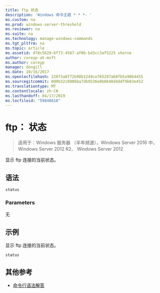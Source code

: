 ```yaml
---
title: ftp 状态
description: 'Windows 命令主题 * * *- '
ms.custom: na
ms.prod: windows-server-threshold
ms.reviewer: na
ms.suite: na
ms.technology: manage-windows-commands
ms.tgt_pltfrm: na
ms.topic: article
ms.assetid: d78c5629-6f73-4587-af0b-bd3cc3af5225 vhorne
author: coreyp-at-msft
ms.author: coreyp
manager: dongill
ms.date: 10/16/2017
ms.openlocfilehash: 220f3a8f72b98b1249ce765297a68fb5a90b4455
ms.sourcegitcommit: 0d0b32c8986ba7db9536e0b8648d4ddf9b03e452
ms.translationtype: MT
ms.contentlocale: zh-CN
ms.lasthandoff: 04/17/2019
ms.locfileid: "59848618"
---
```

# <a name="ftp-status"></a>ftp： 状态

>适用于：Windows 服务器 （半年频道），Windows Server 2016 中，Windows Server 2012 R2、 Windows Server 2012

显示 ftp 连接的当前状态。   
## <a name="syntax"></a>语法  
```  
status  
```  
### <a name="parameters"></a>Parameters  
无  
## <a name="BKMK_Examples"></a>示例  
显示 ftp 连接的当前状态。  
```  
status  
```  
## <a name="additional-references"></a>其他参考  
-   [命令行语法解答](command-line-syntax-key.md)  
